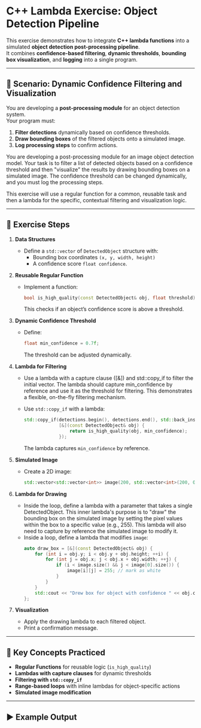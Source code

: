 # C++ Lambda Exercise: Object Detection Pipeline

This exercise demonstrates how to integrate **C++ lambda functions** into a simulated **object detection post-processing pipeline**.  
It combines **confidence-based filtering**, **dynamic thresholds**, **bounding box visualization**, and **logging** into a single program.

---

## 🚀 Scenario: Dynamic Confidence Filtering and Visualization

You are developing a **post-processing module** for an object detection system.  
Your program must:

1. **Filter detections** dynamically based on confidence thresholds.  
2. **Draw bounding boxes** of the filtered objects onto a simulated image.  
3. **Log processing steps** to confirm actions.  

You are developing a post-processing module for an image object detection model. Your task is to filter a list of detected objects based on a confidence threshold and then "visualize" the results by drawing bounding boxes on a simulated image. The confidence threshold can be changed dynamically, and you must log the processing steps.

This exercise will use a regular function for a common, reusable task and then a lambda for the specific, contextual filtering and visualization logic.

---

## 📖 Exercise Steps

1. **Data Structures**
   - Define a `std::vector` of `DetectedObject` structure with:
     - Bounding box coordinates `(x, y, width, height)`
     - A confidence score `float confidence`.

2. **Reusable Regular Function**
   - Implement a function:
     ```cpp
     bool is_high_quality(const DetectedObject& obj, float threshold);
     ```
     This checks if an object’s confidence score is above a threshold.

3. **Dynamic Confidence Threshold**
   - Define:
     ```cpp
     float min_confidence = 0.7f;
     ```
     The threshold can be adjusted dynamically.

4. **Lambda for Filtering**
   - Use a lambda with a capture clause ([&]) and std::copy_if to filter the initial vector. The lambda should capture min_confidence by reference and use it as the threshold for filtering. This demonstrates a flexible, on-the-fly filtering mechanism.

   - Use `std::copy_if` with a lambda:
     ```cpp
     std::copy_if(detections.begin(), detections.end(), std::back_inserter(filtered),
                  [&](const DetectedObject& obj) {
                      return is_high_quality(obj, min_confidence);
                  });
     ```
     The lambda captures `min_confidence` by reference.

5. **Simulated Image**
   - Create a 2D image:
     ```cpp
     std::vector<std::vector<int>> image(200, std::vector<int>(200, 0));
     ```

6. **Lambda for Drawing**
   - Inside the loop, define a lambda with a parameter that takes a single DetectedObject. This inner lambda's purpose is to "draw" the bounding box on the simulated image by setting the pixel values within the box to a specific value (e.g., 255). This lambda will also need to capture by reference the simulated image to modify it.
   - Inside a loop, define a lambda that modifies `image`:
     ```cpp
     auto draw_box = [&](const DetectedObject& obj) {
         for (int i = obj.y; i < obj.y + obj.height; ++i) {
             for (int j = obj.x; j < obj.x + obj.width; ++j) {
                 if (i < image.size() && j < image[0].size()) {
                     image[i][j] = 255; // mark as white
                 }
             }
         }
         std::cout << "Drew box for object with confidence " << obj.confidence << std::endl;
     };
     ```

7. **Visualization**
   - Apply the drawing lambda to each filtered object.
   - Print a confirmation message.

---

## 🧩 Key Concepts Practiced

- **Regular Functions** for reusable logic (`is_high_quality`)  
- **Lambdas with capture clauses** for dynamic thresholds  
- **Filtering with `std::copy_if`**  
- **Range-based loops** with inline lambdas for object-specific actions  
- **Simulated image modification**  

---

## ▶️ Example Output

